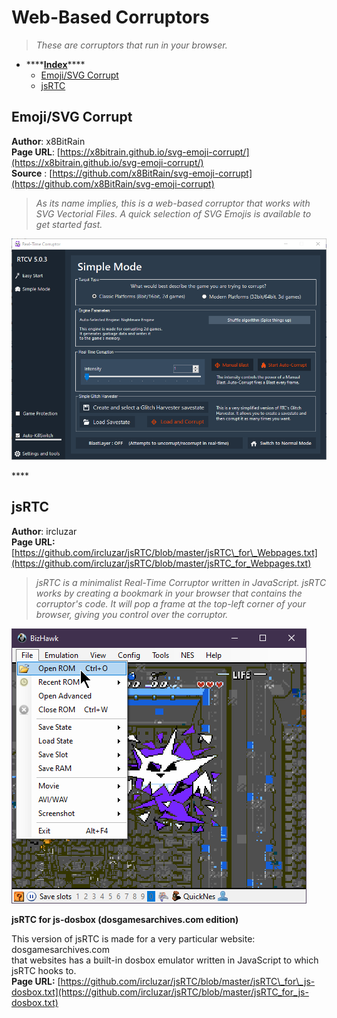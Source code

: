 # Web-Based Corruptors

> _These are corruptors that run in your browser._



* \*\*\*\*[**Index**](web-based-corruptors.md)\*\*\*\*
  * [Emoji/SVG Corrupt](web-based-corruptors.md#emoji-svg-corrupt)
  * [jsRTC](web-based-corruptors.md#jsrtc)

## Emoji/SVG Corrupt

**Author**: x8BitRain  
**Page URL**: [https://x8bitrain.github.io/svg-emoji-corrupt/](https://x8bitrain.github.io/svg-emoji-corrupt/)  
**Source** : [https://github.com/x8BitRain/svg-emoji-corrupt](https://github.com/x8BitRain/svg-emoji-corrupt)

> _As its name implies, this is a web-based corruptor that works with SVG Vectorial Files. A quick selection of SVG Emojis is available to get started fast._

![Corrupted Laughing-Crying Emoji](../../.gitbook/assets/image%20%2842%29.png)

\*\*\*\*

## jsRTC 

**Author**: ircluzar  
**Page URL:** [https://github.com/ircluzar/jsRTC/blob/master/jsRTC\_for\_Webpages.txt](https://github.com/ircluzar/jsRTC/blob/master/jsRTC_for_Webpages.txt)

> _jsRTC is a minimalist Real-Time Corruptor written in JavaScript. jsRTC works by creating a bookmark in your browser that contains the corruptor's code. It will pop a frame at the top-left corner of your browser, giving you control over the corruptor._

![jsRTC ran against Youtube&apos;s Homepage](../../.gitbook/assets/image%20%2829%29.png)

**jsRTC for js-dosbox \(dosgamesarchives.com edition\)**

This version of jsRTC is made for a very particular website: dosgamesarchives.com  
that websites has a built-in dosbox emulator written in JavaScript to which jsRTC hooks to.  
**Page URL:** [https://github.com/ircluzar/jsRTC/blob/master/jsRTC\_for\_js-dosbox.txt](https://github.com/ircluzar/jsRTC/blob/master/jsRTC_for_js-dosbox.txt)


